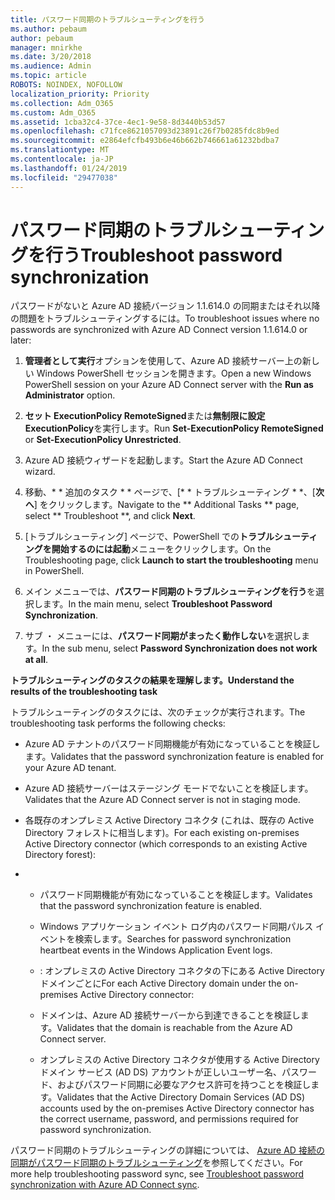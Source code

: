 ```yaml
---
title: パスワード同期のトラブルシューティングを行う
ms.author: pebaum
author: pebaum
manager: mnirkhe
ms.date: 3/20/2018
ms.audience: Admin
ms.topic: article
ROBOTS: NOINDEX, NOFOLLOW
localization_priority: Priority
ms.collection: Adm_O365
ms.custom: Adm_O365
ms.assetid: 1cba32c4-37ce-4ec1-9e58-8d3440b53d57
ms.openlocfilehash: c71fce8621057093d23891c26f7b0285fdc8b9ed
ms.sourcegitcommit: e2864efcfb493b6e46b662b746661a61232bdba7
ms.translationtype: MT
ms.contentlocale: ja-JP
ms.lasthandoff: 01/24/2019
ms.locfileid: "29477038"
---
```

# <a name="troubleshoot-password-synchronization"></a><span data-ttu-id="8b8a7-102">パスワード同期のトラブルシューティングを行う</span><span class="sxs-lookup"><span data-stu-id="8b8a7-102">Troubleshoot password synchronization</span></span>

<span data-ttu-id="8b8a7-103">パスワードがないと Azure AD 接続バージョン 1.1.614.0 の同期またはそれ以降の問題をトラブルシューティングするには。</span><span class="sxs-lookup"><span data-stu-id="8b8a7-103">To troubleshoot issues where no passwords are synchronized with Azure AD Connect version 1.1.614.0 or later:</span></span>
  
1. <span data-ttu-id="8b8a7-104">**管理者として実行**オプションを使用して、Azure AD 接続サーバー上の新しい Windows PowerShell セッションを開きます。</span><span class="sxs-lookup"><span data-stu-id="8b8a7-104">Open a new Windows PowerShell session on your Azure AD Connect server with the **Run as Administrator** option.</span></span> 
    
2. <span data-ttu-id="8b8a7-105">**セット ExecutionPolicy RemoteSigned**または**無制限に設定 ExecutionPolicy**を実行します。</span><span class="sxs-lookup"><span data-stu-id="8b8a7-105">Run **Set-ExecutionPolicy RemoteSigned** or **Set-ExecutionPolicy Unrestricted**.</span></span> 
    
3. <span data-ttu-id="8b8a7-106">Azure AD 接続ウィザードを起動します。</span><span class="sxs-lookup"><span data-stu-id="8b8a7-106">Start the Azure AD Connect wizard.</span></span>
    
4. <span data-ttu-id="8b8a7-107">移動、\* \* 追加のタスク \* \* ページで、[\* \* トラブルシューティング \* \*、[**次へ**] をクリックします。</span><span class="sxs-lookup"><span data-stu-id="8b8a7-107">Navigate to the \*\* Additional Tasks \*\* page, select \*\* Troubleshoot \*\*, and click **Next**.</span></span> 
    
5. <span data-ttu-id="8b8a7-108">[トラブルシューティング] ページで、PowerShell での**トラブルシューティングを開始するのには起動**メニューをクリックします。</span><span class="sxs-lookup"><span data-stu-id="8b8a7-108">On the Troubleshooting page, click **Launch to start the troubleshooting** menu in PowerShell.</span></span> 
    
6. <span data-ttu-id="8b8a7-109">メイン メニューでは、**パスワード同期のトラブルシューティングを行う**を選択します。</span><span class="sxs-lookup"><span data-stu-id="8b8a7-109">In the main menu, select **Troubleshoot Password Synchronization**.</span></span> 
    
7. <span data-ttu-id="8b8a7-110">サブ ・ メニューには、**パスワード同期がまったく動作しない**を選択します。</span><span class="sxs-lookup"><span data-stu-id="8b8a7-110">In the sub menu, select **Password Synchronization does not work at all**.</span></span> 
    
 <span data-ttu-id="8b8a7-111">**トラブルシューティングのタスクの結果を理解します。**</span><span class="sxs-lookup"><span data-stu-id="8b8a7-111">**Understand the results of the troubleshooting task**</span></span>
  
<span data-ttu-id="8b8a7-112">トラブルシューティングのタスクには、次のチェックが実行されます。</span><span class="sxs-lookup"><span data-stu-id="8b8a7-112">The troubleshooting task performs the following checks:</span></span>
  
- <span data-ttu-id="8b8a7-113">Azure AD テナントのパスワード同期機能が有効になっていることを検証します。</span><span class="sxs-lookup"><span data-stu-id="8b8a7-113">Validates that the password synchronization feature is enabled for your Azure AD tenant.</span></span>
    
- <span data-ttu-id="8b8a7-114">Azure AD 接続サーバーはステージング モードでないことを検証します。</span><span class="sxs-lookup"><span data-stu-id="8b8a7-114">Validates that the Azure AD Connect server is not in staging mode.</span></span>
    
- <span data-ttu-id="8b8a7-115">各既存のオンプレミス Active Directory コネクタ (これは、既存の Active Directory フォレストに相当します)。</span><span class="sxs-lookup"><span data-stu-id="8b8a7-115">For each existing on-premises Active Directory connector (which corresponds to an existing Active Directory forest):</span></span>
    
- 
  - <span data-ttu-id="8b8a7-116">パスワード同期機能が有効になっていることを検証します。</span><span class="sxs-lookup"><span data-stu-id="8b8a7-116">Validates that the password synchronization feature is enabled.</span></span>
    
  - <span data-ttu-id="8b8a7-117">Windows アプリケーション イベント ログ内のパスワード同期パルス イベントを検索します。</span><span class="sxs-lookup"><span data-stu-id="8b8a7-117">Searches for password synchronization heartbeat events in the Windows Application Event logs.</span></span>
    
  - <span data-ttu-id="8b8a7-118">: オンプレミスの Active Directory コネクタの下にある Active Directory ドメインごとに</span><span class="sxs-lookup"><span data-stu-id="8b8a7-118">For each Active Directory domain under the on-premises Active Directory connector:</span></span>
    
  - <span data-ttu-id="8b8a7-119">ドメインは、Azure AD 接続サーバーから到達できることを検証します。</span><span class="sxs-lookup"><span data-stu-id="8b8a7-119">Validates that the domain is reachable from the Azure AD Connect server.</span></span>
    
  - <span data-ttu-id="8b8a7-120">オンプレミスの Active Directory コネクタが使用する Active Directory ドメイン サービス (AD DS) アカウントが正しいユーザー名、パスワード、およびパスワード同期に必要なアクセス許可を持つことを検証します。</span><span class="sxs-lookup"><span data-stu-id="8b8a7-120">Validates that the Active Directory Domain Services (AD DS) accounts used by the on-premises Active Directory connector has the correct username, password, and permissions required for password synchronization.</span></span>
    
<span data-ttu-id="8b8a7-121">パスワード同期のトラブルシューティングの詳細については、 [Azure AD 接続の同期がパスワード同期のトラブルシューティング](https://docs.microsoft.com/en-us/azure/active-directory/connect/active-directory-aadconnectsync-troubleshoot-password-synchronization)を参照してください。</span><span class="sxs-lookup"><span data-stu-id="8b8a7-121">For more help troubleshooting password sync, see [Troubleshoot password synchronization with Azure AD Connect sync](https://docs.microsoft.com/en-us/azure/active-directory/connect/active-directory-aadconnectsync-troubleshoot-password-synchronization).</span></span>
  

